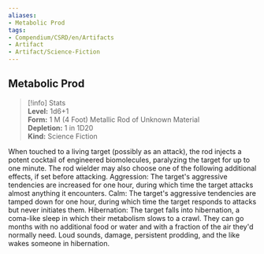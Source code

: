 ```yaml
---
aliases:
- Metabolic Prod
tags:
- Compendium/CSRD/en/Artifacts
- Artifact
- Artifact/Science-Fiction
---
```


  
## Metabolic Prod  
>[!info] Stats  
> **Level:** 1d6+1  
> **Form:** 1 M (4 Foot) Metallic Rod of Unknown Material  
> **Depletion:** 1 in 1D20  
> **Kind:** Science Fiction
  
When touched to a living target (possibly as an attack), the rod injects a potent cocktail of engineered biomolecules, paralyzing the target for up to one minute. The rod wielder may also choose one of the following additional effects, if set before attacking. Aggression: The target's aggressive tendencies are increased for one hour, during which time the target attacks almost anything it encounters. Calm: The target's aggressive tendencies are tamped down for one hour, during which time the target responds to attacks but never initiates them. Hibernation: The target falls into hibernation, a coma-like sleep in which their metabolism slows to a crawl. They can go months with no additional food or water and with a fraction of the air they'd normally need. Loud sounds, damage, persistent prodding, and the like wakes someone in hibernation.